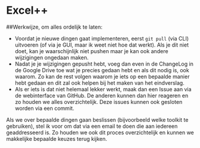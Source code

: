 # Excel++

##Werkwijze, om alles ordelijk te laten:
* Voordat je nieuwe dingen gaat implementeren, eerst `git pull` (via CLI) uitvoeren (of via je GUI, maar ik weet niet hoe dat werkt). Als je dit niet doet, kan je waarschijnlijk niet pushen maar je kan ook andere wijzigingen ongedaan maken.
* Nadat je je wijzigingen gepusht hebt, voeg dan even in de ChangeLog in de Google Drive toe wat je precies gedaan hebt en als dit nodig is, ook waarom. Zo kan de rest volgen waarom je iets op een bepaalde manier hebt gedaan en dit zal ook helpen bij het maken van het eindverslag.
* Als er iets is dat niet helemaal lekker werkt, maak dan een Issue aan via de webinterface van GitHub. De anderen kunnen dan hier reageren en zo houden we alles overzichtelijk. Deze issues kunnen ook gesloten worden via een commit.

Als we over bepaalde dingen gaan beslissen (bijvoorbeeld welke toolkit te gebruiken), stel ik voor om dat via een email te doen die aan iedereen geaddresseerd is. Zo houden we ook dit proces
overzichtelijk en kunnen we makkelijke bepaalde keuzes terug kijken.
